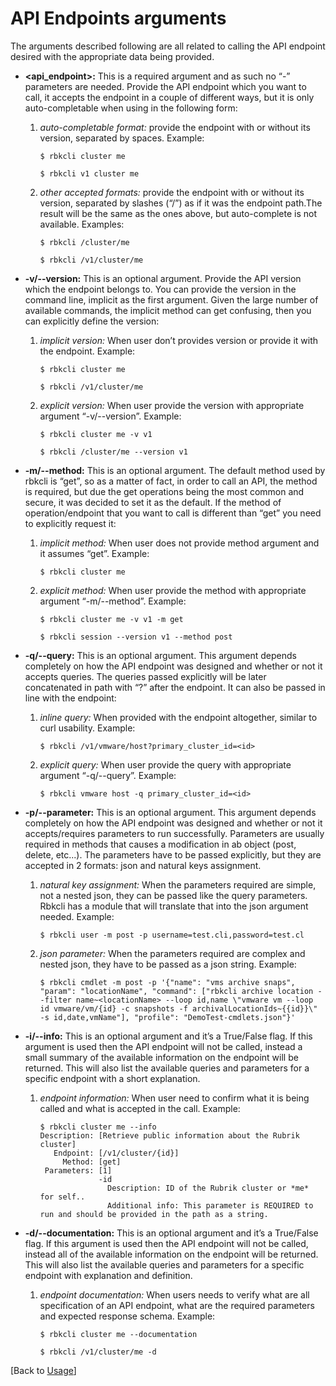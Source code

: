 # API Endpoints arguments
The arguments described following are all related to calling the API endpoint desired with the appropriate data being provided.
- **<api_endpoint>:** This is a required argument and as such no “-” parameters are needed. Provide the API endpoint which you want to call, it accepts the endpoint in a couple of different ways, but it is only auto-completable when using in the following form:
    1. *auto-completable format:* provide the endpoint with or without its version, separated by spaces.   Example:  
        ```
        $ rbkcli cluster me
        ```
        ```
        $ rbkcli v1 cluster me
        ```

    2. *other accepted formats:* provide the endpoint with or without its version, separated by slashes (“/”) as if it was the endpoint path.The result will be the same as the ones above, but auto-complete is not available.
    Examples:
        ```
        $ rbkcli /cluster/me
        ```
        ```
        $ rbkcli /v1/cluster/me
        ```

- **-v/--version:** This is an optional argument. Provide the API version which the endpoint belongs to. You can provide the version in the command line, implicit as the first argument. Given the large number of available commands, the implicit method can get confusing, then you can explicitly define the version:
    1. *implicit version:* When user don’t provides version or provide it with the endpoint.
    Example:
        ```
        $ rbkcli cluster me
        ```
        ```
        $ rbkcli /v1/cluster/me
        ```
        
    2. *explicit version:* When user provide the version with appropriate argument “-v/--version”.
    Example:
        ```
        $ rbkcli cluster me -v v1
        ```
        ```
        $ rbkcli /cluster/me --version v1
        ```

 - **-m/--method:** This is an optional argument. The default method used by rbkcli is “get”, so as a matter of fact, in order to call an API, the method is required, but due the get operations being the most common and secure, it was decided to set it as the default. If the method of operation/endpoint that you want to call is different than “get” you need to explicitly request it:
    1. *implicit method:* When user does not provide method argument and it assumes “get”.
    Example:
        ```
        $ rbkcli cluster me
        ```

    2. *explicit method:* When user provide the method with appropriate argument “-m/--method”.
    Example:
        ```
        $ rbkcli cluster me -v v1 -m get
        ```
        ```
        $ rbkcli session --version v1 --method post
        ```

 - **-q/--query:** This is an optional argument. This argument depends completely on how the API endpoint was designed and whether or not it accepts queries. The queries passed explicitly will be later concatenated in path with “?” after the endpoint. It can also be passed in line with the endpoint:
    1. *inline query:* When provided with the endpoint altogether, similar to curl usability. 
    Example:
        ```
        $ rbkcli /v1/vmware/host?primary_cluster_id=<id>
        ```

    2. *explicit query:* When user provide the query with appropriate argument “-q/--query”.
    Example:
        ```
        $ rbkcli vmware host -q primary_cluster_id=<id>
        ```

 - **-p/--parameter:**  This is an optional argument. This argument depends completely on how the API endpoint was designed and whether or not it accepts/requires parameters to run successfully. Parameters are usually required in methods that causes a modification in ab object (post, delete, etc...). The parameters have to be passed explicitly, but they are accepted in 2 formats: json and natural keys assignment.
    1. *natural key assignment:* When the parameters required are simple, not a nested json, they can be passed like the query parameters. Rbkcli has a module that will translate that into the json argument needed.
    Example:
        ```
        $ rbkcli user -m post -p username=test.cli,password=test.cl
        ```

    2. *json parameter:* When the parameters required are complex and nested json, they have to be passed as a json string.
    Example:
        ```
        $ rbkcli cmdlet -m post -p '{"name": "vms archive snaps", "param": "locationName", "command": ["rbkcli archive location --filter name~<locationName> --loop id,name \"vmware vm --loop id vmware/vm/{id} -c snapshots -f archivalLocationIds~{{id}}\" -s id,date,vmName"], "profile": "DemoTest-cmdlets.json"}'
        ```

 - **-i/--info:** This is an optional argument and it’s a True/False flag. If this argument is used then the API endpoint will not be called, instead a small summary of the available information on the endpoint will be returned. This will also list the available queries and parameters for a specific endpoint with a short explanation.
    1. *endpoint information:* When user need to confirm what it is being called and what is accepted in the call.
    Example:
        ```
        $ rbkcli cluster me --info
        Description: [Retrieve public information about the Rubrik cluster]
           Endpoint: [/v1/cluster/{id}]
             Method: [get]
         Parameters: [1]
                     -id
                       Description: ID of the Rubrik cluster or *me* for self..
                       Additional info: This parameter is REQUIRED to run and should be provided in the path as a string.
        ```

 - **-d/--documentation:** This is an optional argument and it’s a True/False flag. If this argument is used then the API endpoint will not be called, instead all of the available information on the endpoint will be returned. This will also list the available queries and parameters for a specific endpoint with explanation and definition.
    1. *endpoint documentation:* When users needs to verify what are all specification of an API endpoint, what are the required parameters and expected response schema.
    Example:
        ```
        $ rbkcli cluster me --documentation
        ```
        ```
        $ rbkcli /v1/cluster/me -d
        ```
[Back to [Usage](usage.md)]